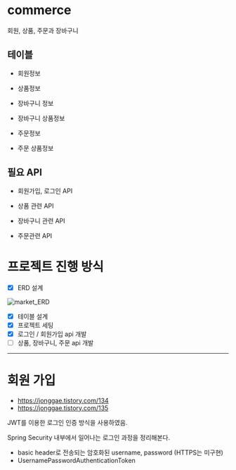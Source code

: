 # commerce
회원, 상품, 주문과 장바구니

## 테이블
* 회원정보

* 상품정보

* 장바구니 정보

* 장바구니 상품정보

* 주문정보

* 주문 상품정보

## 필요 API
* 회원가입, 로그인 API

* 상품 관련 API

* 장바구니 관련 API

* 주문관련 API

# 프로젝트 진행 방식

- [x] ERD 설계

![market_ERD](https://github.com/Jonggae/market/assets/130136857/4b924235-3adb-47a6-965e-28611665f085)

- [x] 테이블 설계
- [x] 프로젝트 세팅
- [x] 로그인 / 회원가입 api 개발
- [ ] 상품, 장바구니, 주문 api 개발
---
# 회원 가입
- https://jonggae.tistory.com/134
- https://jonggae.tistory.com/135

JWT를 이용한 로그인 인증 방식을 사용하였음.

Spring Security 내부에서 일어나는 로그인 과정을 정리해본다.

* basic header로 전송되는 암호화된 username, password (HTTPS는 미구현)
* UsernamePasswordAuthenticationToken 



